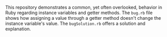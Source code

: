 This repository demonstrates a common, yet often overlooked, behavior in Ruby regarding instance variables and getter methods.  The `bug.rb` file shows how assigning a value through a getter method doesn't change the instance variable's value. The `bugSolution.rb` offers a solution and explanation.